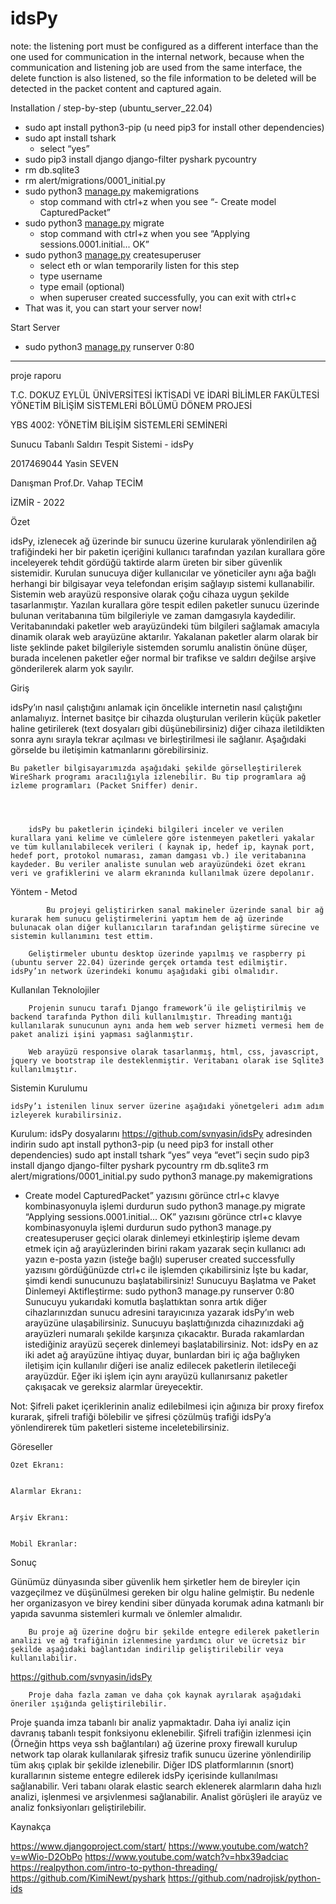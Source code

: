 # idsPy

note: the listening port must be configured as a different interface than the one used for communication in the internal network, because when the communication and listening job are used from the same interface, the delete function is also listened, so the file information to be deleted will be detected in the packet content and captured again.

Installation / step-by-step (ubuntu_server_22.04)

- sudo apt install python3-pip (u need pip3 for install other dependencies)
- sudo apt install tshark
    - select “yes”
- sudo pip3 install django django-filter pyshark pycountry
- rm db.sqlite3
- rm alert/migrations/0001_initial.py
- sudo python3 [manage.py](http://manage.py) makemigrations
    - stop command with ctrl+z when you see “- Create model CapturedPacket”
- sudo python3 [manage.py](http://manage.py) migrate
    - stop command with ctrl+z when you see “Applying sessions.0001.initial... OK”
- sudo python3 [manage.py](http://manage.py) createsuperuser
    - select eth or wlan temporarily listen for this step
    - type username
    - type email (optional)
    - when superuser created successfully, you can exit with ctrl+c
- That was it, you can start your server now!

Start Server

- sudo python3 [manage.py](http://manage.py) runserver 0:80


-------------------------------------------------------------------------------------------------------------------------------------

proje raporu

 
T.C. 
DOKUZ EYLÜL ÜNİVERSİTESİ 
İKTİSADİ VE İDARİ BİLİMLER FAKÜLTESİ 
YÖNETİM BİLİŞİM SİSTEMLERİ BÖLÜMÜ 
DÖNEM PROJESİ 
 
 
  
 
 
  
YBS 4002: 
YÖNETİM BİLİŞİM SİSTEMLERİ SEMİNERİ 
  
 
 
 
 
 
  Sunucu Tabanlı Saldırı Tespit Sistemi - idsPy 
  
 
 
 
 
 
2017469044 
Yasin SEVEN 
  
 
 
 
 
  
Danışman 
Prof.Dr. Vahap TECİM 
  
 
 
 
 
 
 
İZMİR - 2022 
 
 
Özet
 
idsPy, izlenecek ağ üzerinde bir sunucu üzerine kurularak yönlendirilen ağ trafiğindeki her bir paketin içeriğini kullanıcı tarafından yazılan kurallara göre inceleyerek tehdit gördüğü taktirde alarm üreten bir siber güvenlik sistemidir. Kurulan sunucuya diğer kullanıcılar ve yöneticiler aynı ağa bağlı herhangi bir bilgisayar veya telefondan erişim sağlayıp sistemi kullanabilir. Sistemin web arayüzü responsive olarak çoğu cihaza uygun şekilde tasarlanmıştır. Yazılan kurallara göre tespit edilen paketler sunucu üzerinde bulunan veritabanına tüm bilgileriyle ve zaman damgasıyla kaydedilir. Veritabanındaki paketler web arayüzündeki tüm bilgileri sağlamak amacıyla dinamik olarak web arayüzüne aktarılır. Yakalanan paketler alarm olarak bir liste şeklinde paket bilgileriyle sistemden sorumlu analistin önüne düşer, burada incelenen paketler eğer normal bir trafikse ve saldırı değilse arşive gönderilerek alarm yok sayılır.
 
Giriş
 
idsPy’ın nasıl çalıştığını anlamak için öncelikle internetin nasıl çalıştığını anlamalıyız. İnternet basitçe bir cihazda oluşturulan verilerin küçük paketler haline getirilerek (text dosyaları gibi düşünebilirsiniz) diğer cihaza iletildikten sonra aynı sırayla tekrar açılması ve birleştirilmesi ile sağlanır. Aşağıdaki görselde bu iletişimin katmanlarını görebilirsiniz.
 

 
	Bu paketler bilgisayarımızda aşağıdaki şekilde görselleştirilerek WireShark programı aracılığıyla izlenebilir. Bu tip programlara ağ izleme programları (Packet Sniffer) denir.
 

 
 
        idsPy bu paketlerin içindeki bilgileri inceler ve verilen kurallara yani kelime ve cümlelere göre istenmeyen paketleri yakalar ve tüm kullanılabilecek verileri ( kaynak ip, hedef ip, kaynak port, hedef port, protokol numarası, zaman damgası vb.) ile veritabanına kaydeder. Bu veriler analiste sunulan web arayüzündeki özet ekranı veri ve grafiklerini ve alarm ekranında kullanılmak üzere depolanır.
 
Yöntem - Metod
 
	        Bu projeyi geliştirirken sanal makineler üzerinde sanal bir ağ kurarak hem sunucu geliştirmelerini yaptım hem de ağ üzerinde bulunacak olan diğer kullanıcıların tarafından geliştirme sürecine ve sistemin kullanımını test ettim. 
 
        Geliştirmeler ubuntu desktop üzerinde yapılmış ve raspberry pi (ubuntu server 22.04) üzerinde gerçek ortamda test edilmiştir. idsPy’ın network üzerindeki konumu aşağıdaki gibi olmalıdır.
 

 
 
 
Kullanılan Teknolojiler
 
        Projenin sunucu tarafı Django framework’ü ile geliştirilmiş ve backend tarafında Python dili kullanılmıştır. Threading mantığı kullanılarak sunucunun aynı anda hem web server hizmeti vermesi hem de paket analizi işini yapması sağlanmıştır. 
 
        Web arayüzü responsive olarak tasarlanmış, html, css, javascript, jquery ve bootstrap ile desteklenmiştir. Veritabanı olarak ise Sqlite3 kullanılmıştır.
 
Sistemin Kurulumu
 
	idsPy’ı istenilen linux server üzerine aşağıdaki yönetgeleri adım adım izleyerek kurabilirsiniz.
 
Kurulum:
idsPy dosyalarını https://github.com/svnyasin/idsPy adresinden indirin
sudo apt install python3-pip (u need pip3 for install other dependencies)
sudo apt install tshark
“yes” veya “evet”i seçin
sudo pip3 install django django-filter pyshark pycountry
rm db.sqlite3
rm alert/migrations/0001_initial.py
sudo python3 manage.py makemigrations
- Create model CapturedPacket” yazısını görünce ctrl+c klavye kombinasyonuyla işlemi durdurun
sudo python3 manage.py migrate
“Applying sessions.0001.initial... OK”  yazısını görünce ctrl+c klavye kombinasyonuyla işlemi durdurun
sudo python3 manage.py createsuperuser
geçici olarak dinlemeyi etkinleştirip işleme devam etmek için ağ arayüzlerinden birini rakam yazarak seçin
kullanıcı adı yazın
e-posta yazın (isteğe bağlı)
superuser created successfully yazısını gördüğünüzde ctrl+c ile işlemden çıkabilirsiniz
İşte bu kadar, şimdi kendi sunucunuzu başlatabilirsiniz!
Sunucuyu Başlatma ve Paket Dinlemeyi Aktifleştirme:
sudo python3 manage.py runserver 0:80
	Sunucuyu yukarıdaki komutla başlattıktan sonra artık diğer cihazlarınızdan sunucu adresini tarayıcınıza yazarak idsPy’ın web arayüzüne ulaşabilirsiniz. Sunucuyu başlattığınızda cihazınızdaki ağ arayüzleri numaralı şekilde karşınıza çıkacaktır. Burada rakamlardan istediğiniz arayüzü seçerek dinlemeyi başlatabilirsiniz.
Not: idsPy en az iki adet ağ arayüzüne ihtiyaç duyar, bunlardan biri iç ağa bağlıyken iletişim için kullanılır diğeri ise analiz edilecek paketlerin iletileceği arayüzdür. Eğer iki işlem için aynı arayüzü kullanırsanız paketler çakışacak ve gereksiz alarmlar üreyecektir.
 
Not: Şifreli paket içeriklerinin analiz edilebilmesi için ağınıza bir proxy firefox kurarak, şifreli trafiği bölebilir ve şifresi çözülmüş trafiği idsPy’a yönlendirerek tüm paketleri sisteme inceletebilirsiniz.
 
Göreseller
 
	Özet Ekranı:

	
	Alarmlar Ekranı:

 
	Arşiv Ekranı:

 
	Mobil Ekranlar:

 
 
Sonuç
 
Günümüz dünyasında siber güvenlik hem şirketler hem de bireyler için vazgeçilmez ve düşünülmesi gereken bir olgu haline gelmiştir. Bu nedenle her organizasyon ve birey kendini siber dünyada korumak adına katmanlı bir yapıda savunma sistemleri kurmalı ve önlemler almalıdır.
 
        Bu proje ağ üzerine doğru bir şekilde entegre edilerek paketlerin analizi ve ağ trafiğinin izlenmesine yardımcı olur ve ücretsiz bir şekilde aşağıdaki bağlantıdan indirilip geliştirilebilir veya kullanılabilir.
https://github.com/svnyasin/idsPy
 
        Proje daha fazla zaman ve daha çok kaynak ayrılarak aşağıdaki öneriler ışığında geliştirilebilir.
 
Proje şuanda imza tabanlı bir analiz yapmaktadır. Daha iyi analiz için davranış tabanlı tespit fonksiyonu eklenebilir.
Şifreli trafiğin izlenmesi için (Örneğin https veya ssh bağlantıları) ağ üzerine proxy firewall kurulup network tap olarak kullanılarak şifresiz trafik sunucu üzerine yönlendirilip tüm akış çıplak bir şekilde izlenebilir.
Diğer IDS platformlarının (snort) kurallarının sisteme entegre edilerek idsPy içerisinde kullanılması sağlanabilir.
Veri tabanı olarak elastic search eklenerek alarmların daha hızlı analizi, işlenmesi ve arşivlenmesi sağlanabilir.
Analist görüşleri ile arayüz ve analiz fonksiyonları geliştirilebilir.
 
Kaynakça

https://www.djangoproject.com/start/
https://www.youtube.com/watch?v=wWio-D2ObPo
https://www.youtube.com/watch?v=hbx39adciac
https://realpython.com/intro-to-python-threading/
https://github.com/KimiNewt/pyshark
https://github.com/nadrojisk/python-ids
